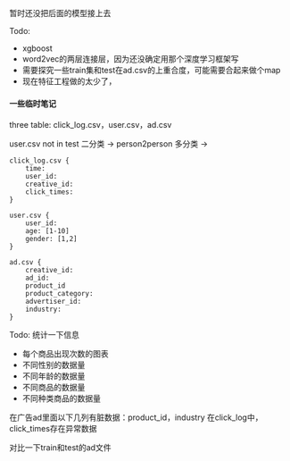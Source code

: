 
暂时还没把后面的模型接上去

Todo:
- xgboost
- word2vec的两层连接层，因为还没确定用那个深度学习框架写
- 需要探究一些train集和test在ad.csv的上重合度，可能需要合起来做个map
- 现在特征工程做的太少了，



#### 一些临时笔记
three table: click_log.csv，user.csv，ad.csv

user.csv not in test
二分类 -> person2person
多分类 -> 
```
click_log.csv {
    time:
    user_id:
    creative_id:
    click_times:
}

user.csv {
    user_id:
    age: [1-10]
    gender: [1,2]
}

ad.csv {
    creative_id:
    ad_id:
    product_id
    product_category:
    advertiser_id:
    industry:
}
```

Todo:
统计一下信息
- 每个商品出现次数的图表
- 不同性别的数据量
- 不同年龄的数据量
- 不同商品的数据量
- 不同种类商品的数据量

在广告ad里面以下几列有脏数据：product_id，industry
在click_log中，click_times存在异常数据


对比一下train和test的ad文件

